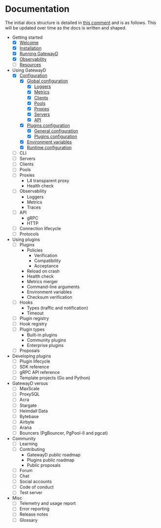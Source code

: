 # Documentation

The initial docs structure is detailed in [this comment](https://github.com/gatewayd-io/docs/issues/1#issuecomment-1442331491) and is as follows. This will be updated over time as the docs is written and shaped.

- Getting started
  - [x] [Welcome](pages/getting-started/01-welcome.md)
  - [x] [Installation](pages/getting-started/02-installation.md)
  - [x] [Running GatewayD](pages/getting-started/03-running-gatewayd.md)
  - [x] [Observability](pages/getting-started/04-observability.md)
  - [ ] [Resources](pages/getting-started/05-resources.md)
- Using GatewayD
  - [x] [Configuration](pages/using-gatewayd/01-configuration.md)
    - [x] [Global configuration](pages/using-gatewayd/01-configuration.md#global-configuration)
      - [x] [Loggers](pages/using-gatewayd/01-configuration/01-global-configuration/01-loggers.md)
      - [x] [Metrics](pages/using-gatewayd/01-configuration/01-global-configuration/02-metrics.md)
      - [x] [Clients](pages/using-gatewayd/01-configuration/01-global-configuration/03-clients.md)
      - [x] [Pools](pages/using-gatewayd/01-configuration/01-global-configuration/04-pools.md)
      - [x] [Proxies](pages/using-gatewayd/01-configuration/01-global-configuration/05-proxies.md)
      - [x] [Servers](pages/using-gatewayd/01-configuration/01-global-configuration/06-servers.md)
      - [x] [API](pages/using-gatewayd/01-configuration/01-global-configuration/07-api.md)
    - [x] [Plugins configuration](pages/using-gatewayd/01-configuration.md#plugins-configuration)
      - [x] [General configuration](pages/using-gatewayd/01-configuration/02-plugins/01-general-configuration.md)
      - [x] [Plugins configuration](pages/using-gatewayd/01-configuration/02-plugins/02-plugins-configuration.md)
    - [x] [Environment variables](pages/using-gatewayd/01-configuration.md#environment-variables)
    - [x] [Runtime configuration](pages/using-gatewayd/01-configuration.md#runtime-configuration)
  - [ ] CLI
  - [ ] Servers
  - [ ] Clients
  - [ ] Pools
  - [ ] Proxies
    - L4 transparent proxy
    - Health check
  - [ ] Observability
    - Loggers
    - Metrics
    - Traces
  - [ ] API
    - gRPC
    - HTTP
  - [ ] Connection lifecycle
  - [ ] Protocols
- Using plugins
  - [ ] Plugins
    - Policies
      - Verification
      - Compatibility
      - Acceptance
    - Reload on crash
    - Health check
    - Metrics merger
    - Command-line arguments
    - Environment variables
    - Checksum verification
  - [ ] Hooks
    - Types (traffic and notification)
    - Timeout
  - [ ] Plugin registry
  - [ ] Hook registry
  - [ ] Plugin types
    - Built-in plugins
    - Community plugins
    - Enterprise plugins
  - [ ] Proposals
- Developing plugins
  - [ ] Plugin lifecycle
  - [ ] SDK reference
  - [ ] gRPC API reference
  - [ ] Template projects (Go and Python)
- GatewayD versus
  - [ ] MaxScale
  - [ ] ProxySQL
  - [ ] Acra
  - [ ] Stargate
  - [ ] Heimdall Data
  - [ ] Bytebase
  - [ ] Airbyte
  - [ ] Arana
  - [ ] Bouncers (PgBouncer, PgPool-II and pgcat)
- Community
  - [ ] Learning
  - [ ] Contributing
    - GatewayD public roadmap
    - Plugins public roadmap
    - Public proposals
  - [ ] Forum
  - [ ] Chat
  - [ ] Social accounts
  - [ ] Code of conduct
  - [ ] Test server
- Misc
  - [ ] Telemetry and usage report
  - [ ] Error reporting
  - [ ] Release notes
  - [ ] Glossary
